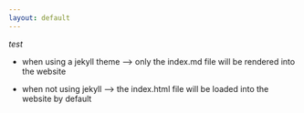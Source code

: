 ```yaml
---
layout: default
---
```


*test* 

- when using a jekyll theme --> only the index.md file will be rendered into the website

- when not using jekyll --> the index.html file will be loaded into the website by default
